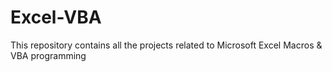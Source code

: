 # Excel-VBA
This repository contains all the projects related to Microsoft Excel Macros &amp; VBA programming
